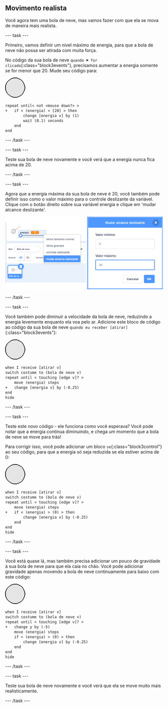 ## Movimento realista

Você agora tem uma bola de neve, mas vamos fazer com que ela se mova de maneira mais realista.

--- task ---

Primeiro, vamos definir um nível máximo de energia, para que a bola de neve não possa ser atirada com muita força.

No código da sua bola de neve `quando ⚑ for clicado`{:class="block3events"}, precisamos aumentar a energia somente se for menor que 20. Mude seu código para:

![ator bola de neve](images/snowball-sprite.png)

```blocks3
repeat until< not <mouse down?> >
+   if < (energia) < [20] > then
        change [energia v] by (1)
        wait (0.1) seconds
    end
end
```

--- /task ---

--- task ---

Teste sua bola de neve novamente e você verá que a energia nunca fica acima de 20.

--- /task ---

--- task ---

Agora que a energia máxima da sua bola de neve é 20, você também pode definir isso como o valor máximo para o controle deslizante da variável. Clique com o botão direito sobre sua variável energia e clique em 'mudar alcance deslizante'.

![mudar alcance deslizante](images/snow-minmax.png)


--- /task ---

--- task ---

Você também pode diminuir a velocidade da bola de neve, reduzindo a energia levemente enquanto ela voa pelo ar. Adicione este bloco de código ao código da sua bola de neve `quando eu receber [atirar]`{:class="block3events"}:

![ator bola de neve](images/snowball-sprite.png)

```blocks3
when I receive [atirar v]
switch costume to (bola de neve v)
repeat until < touching [edge v]? >
    move (energia) steps
+   change [energia v] by (-0.25)
end
hide
```

--- /task ---


--- task ---

Teste este novo código - ele funciona como você esperava? Você pode notar que a energia continua diminuindo, e chega um momento que a bola de neve se move para trás!

Para corrigir isso, você pode adicionar um bloco `se`{:class="block3control"} ao seu código, para que a energia só seja reduzida se ela estiver acima de 0:

![ator bola de neve](images/snowball-sprite.png)

```blocks3
when I receive [atirar v]
switch costume to (bola de neve v)
repeat until < touching [edge v]? >
    move (energia) steps
+   if < (energia) > (0) > then
        change [energia v] by (-0.25)
    end
end
hide
```

--- /task ---

--- task ---

Você está quase lá, mas também precisa adicionar um pouco de gravidade à sua bola de neve para que ela caia no chão. Você pode adicionar gravidade apenas movendo a bola de neve continuamente para baixo com este código:

![ator bola de neve](images/snowball-sprite.png)

```blocks3
when I receive [atirar v]
switch costume to (bola de neve v)
repeat until < touching [edge v]? >
+   change y by (-5)
    move (energia) steps
    if < (energia) > (0) > then
        change [energia v] by (-0.25)
    end
end
hide
```

--- /task ---

--- task ---

Teste sua bola de neve novamente e você verá que ela se move muito mais realisticamente.

--- /task ---

